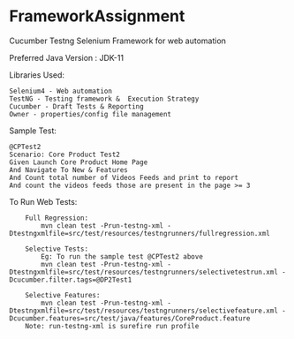 # FrameworkAssignment
Cucumber Testng Selenium Framework for web automation

Preferred Java Version : JDK-11

Libraries Used:
    
    Selenium4 - Web automation
    TestNG - Testing framework &  Execution Strategy
    Cucumber - Draft Tests & Reporting
    Owner - properties/config file management
    
Sample Test:

    @CPTest2
    Scenario: Core Product Test2
    Given Launch Core Product Home Page
    And Navigate To New & Features
    And Count total number of Videos Feeds and print to report
    And count the videos feeds those are present in the page >= 3

To Run Web Tests:

        Full Regression:
            mvn clean test -Prun-testng-xml -Dtestngxmlfile=src/test/resources/testngrunners/fullregression.xml
        
        Selective Tests:
            Eg: To run the sample test @CPTest2 above
            mvn clean test -Prun-testng-xml -Dtestngxmlfile=src/test/resources/testngrunners/selectivetestrun.xml -Dcucumber.filter.tags=@DP2Test1

        Selective Features:
            mvn clean test -Prun-testng-xml -Dtestngxmlfile=src/test/resources/testngrunners/selectivefeature.xml -Dcucumber.features=src/test/java/features/CoreProduct.feature
        Note: run-testng-xml is surefire run profile
        


    
